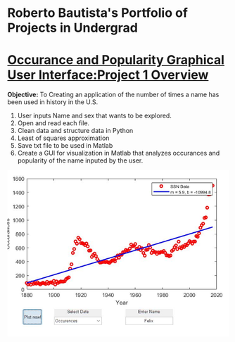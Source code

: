 # Roberto Bautista's Portfolio of Projects in Undergrad
# [Occurance and Popularity Graphical User Interface:Project 1 Overview](https://github.com/RobertoBautista189/ME21_Project/blob/main/README.md)
**Objective:** To Creating an application of the number of times a name has been used in history in the U.S. 
1. User inputs Name and sex that wants to be explored.
2. Open and read each file.
3. Clean data and structure data in Python
4. Least of squares approximation
5. Save txt file to be used in Matlab
6. Create a GUI for visualization in Matlab that analyzes occurances and popularity of the name inputed by the user.

![](/images/ME_21_project_occurences.jpg)

